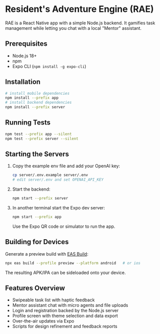 # Resident's Adventure Engine (RAE)

RAE is a React Native app with a simple Node.js backend. It gamifies task management while letting you chat with a local "Mentor" assistant.

## Prerequisites
* Node.js 18+
* npm
* Expo CLI (`npm install -g expo-cli`)

## Installation
```sh
# install mobile dependencies
npm install --prefix app
# install backend dependencies
npm install --prefix server
```

## Running Tests
```sh
npm test --prefix app --silent
npm test --prefix server --silent
```

## Starting the Servers
1. Copy the example env file and add your OpenAI key:
   ```sh
   cp server/.env.example server/.env
   # edit server/.env and set OPENAI_API_KEY
   ```
2. Start the backend:
   ```sh
   npm start --prefix server
   ```
3. In another terminal start the Expo dev server:
   ```sh
   npm start --prefix app
   ```
   Use the Expo QR code or simulator to run the app.

## Building for Devices
Generate a preview build with [EAS Build](https://docs.expo.dev/build/introduction/):
```sh
npx eas build --profile preview --platform android   # or ios
```
The resulting APK/IPA can be sideloaded onto your device.

## Features Overview
* Swipeable task list with haptic feedback
* Mentor assistant chat with micro agents and file uploads
* Login and registration backed by the Node.js server
* Profile screen with theme selection and data export
* Over-the-air updates via Expo
* Scripts for design refinement and feedback reports
